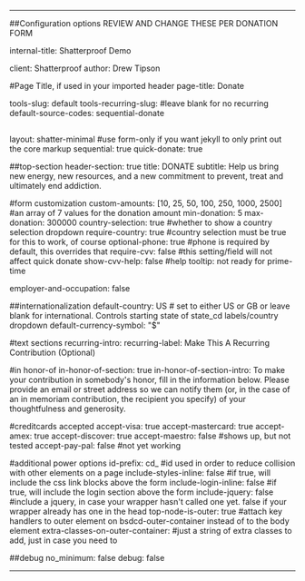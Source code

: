 ---

##Configuration options REVIEW AND CHANGE THESE PER DONATION FORM


internal-title: Shatterproof Demo

client: Shatterproof
author: Drew Tipson

#Page Title, if used in your imported header
page-title: Donate

tools-slug: default
tools-recurring-slug: #leave blank for no recurring
default-source-codes: sequential-donate

##
layout: shatter-minimal #use form-only if you want jekyll to only print out the core markup
sequential: true
quick-donate: true


##top-section
header-section: true
title: DONATE
subtitle: Help us bring new energy, new resources, and a new commitment to prevent, treat and ultimately end addiction.

#form customization
custom-amounts: [10, 25, 50, 100, 250, 1000, 2500] #an array of 7 values for the donation amount
min-donation: 5
max-donation: 300000
country-selection: true #whether to show a country selection dropdown
require-country: true #country selection must be true for this to work, of course
optional-phone: true #phone is required by default, this overrides that
require-cvv: false #this setting/field will not affect quick donate
show-cvv-help: false #help tooltip: not ready for prime-time

employer-and-occupation: false


##internationalization
default-country: US # set to either US or GB or leave blank for international. Controls starting state of state_cd labels/country dropdown
default-currency-symbol: "$"

#text sections
recurring-intro: 
recurring-label: Make This A Recurring Contribution (Optional)

#in honor-of
in-honor-of-section: true 
in-honor-of-section-intro: To make your contribution in somebody's honor, fill in the information below. Please provide an email or street address so we can notify them (or, in the case of an in memoriam contribution, the recipient you specify) of your thoughtfulness and generosity.

#creditcards accepted
accept-visa: true
accept-mastercard: true
accept-amex: true
accept-discover: true
accept-maestro: false #shows up, but not tested
accept-pay-pal: false  #not yet working

#additional power options
id-prefix: cd_ #id used in order to reduce collision with other elements on a page 
include-styles-inline: false #if true, will include the css link blocks above the form
include-login-inline: false #if true, will include the login section above the form
include-jquery: false #include a jquery, in case your wrapper hasn't called one yet. false if your wrapper already has one in the head
top-node-is-outer: true #attach key handlers to outer element on bsdcd-outer-container instead of to the body element
extra-classes-on-outer-container: #just a string of extra classes to add, just in case you need to


##debug
no_minimum: false
debug: false

---